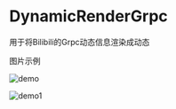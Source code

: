 ﻿# DynamicRenderGrpc
用于将Bilibili的Grpc动态信息渲染成动态


图片示例

![demo](http://i0.hdslb.com/bfs/album/913b78a2f075d7e43d2331b6e6e045eb90ab9a67.png)


![demo1](http://i0.hdslb.com/bfs/album/5d90ad8ff46de2367885088ee6dd78bedd77beab.png)

